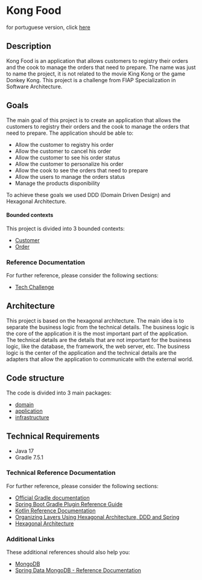 # Kong Food
for portuguese version, click [here](README-pt-BR.md)
## Description
Kong Food is an application that allows customers to registry their orders and the cook to manage the orders that need 
to prepare. The name was just to name the project, it is not related to the movie King Kong or the game Donkey Kong. 
This project is a challenge from FIAP Specialization in Software Architecture.

## Goals
The main goal of this project is to create an application that allows the customers to registry their orders and the cook
to manage the orders that need to prepare. The application should be able to:
* Allow the customer to registry his order
* Allow the customer to cancel his order
* Allow the customer to see his order status
* Allow the customer to personalize his order
* Allow the cook to see the orders that need to prepare
* Allow the users to manage the orders status
* Manage the products disponibility

To achieve these goals we used DDD (Domain Driven Design) and Hexagonal Architecture.

#### Bounded contexts
This project is divided into 3 bounded contexts:
* [Customer](src/main/kotlin/br/com/fiap/techchallenge/kongfood/domain/customer/README.md)
* [Order](src/main/kotlin/br/com/fiap/techchallenge/kongfood/domain/order/README.md)

### Reference Documentation
For further reference, please consider the following sections:
* [Tech Challenge](https://docs.google.com/document/d/1Ay-Ibw0kTPWWaD3e0yEtVvpCV3PH59aqYK10QD6ct5k/edit?usp=sharing)

## Architecture
This project is based on the hexagonal architecture. The main idea is to separate the business logic from the technical
details. The business logic is the core of the application it is the most important part of the application. The
technical details are the details that are not important for the business logic, like the database, the framework, the
web server, etc. The business logic is the center of the application and the technical details are the adapters that
allow the application to communicate with the external world.

## Code structure
The code is divided into 3 main packages:
* [domain](src/main/kotlin/br/com/fiap/techchallenge/kongfood/domain/README.md)
* [application](src/main/kotlin/br/com/fiap/techchallenge/kongfood/application)
* [infrastructure](src/main/kotlin/br/com/fiap/techchallenge/kongfood/infrastructure)

## Technical Requirements
* Java 17
* Gradle 7.5.1

### Technical Reference Documentation
For further reference, please consider the following sections:
* [Official Gradle documentation](https://docs.gradle.org)
* [Spring Boot Gradle Plugin Reference Guide](https://docs.spring.io/spring-boot/docs/2.5.4/gradle-plugin/reference/html/)
* [Kotlin Reference Documentation](https://kotlinlang.org/docs/reference/)
* [Organizing Layers Using Hexagonal Architecture, DDD and Spring](https://www.baeldung.com/hexagonal-architecture-ddd-spring)
* [Hexagonal Architecture](https://en.wikipedia.org/wiki/Hexagonal_architecture_(software))

### Additional Links
These additional references should also help you:
* [MongoDB](https://www.mongodb.com/)
* [Spring Data MongoDB - Reference Documentation](https://docs.spring.io/spring-data/mongodb/docs/current/reference/html/#reference)

